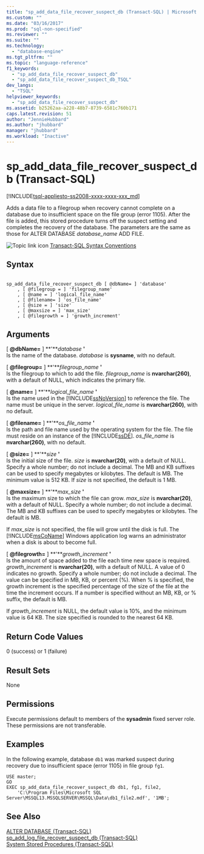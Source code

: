 ```yaml
---
title: "sp_add_data_file_recover_suspect_db (Transact-SQL) | Microsoft Docs"
ms.custom: ""
ms.date: "03/16/2017"
ms.prod: "sql-non-specified"
ms.reviewer: ""
ms.suite: ""
ms.technology: 
  - "database-engine"
ms.tgt_pltfrm: ""
ms.topic: "language-reference"
f1_keywords: 
  - "sp_add_data_file_recover_suspect_db"
  - "sp_add_data_file_recover_suspect_db_TSQL"
dev_langs: 
  - "TSQL"
helpviewer_keywords: 
  - "sp_add_data_file_recover_suspect_db"
ms.assetid: b25262aa-a228-48b7-8739-6581c760b171
caps.latest.revision: 51
author: "JennieHubbard"
ms.author: "jhubbard"
manager: "jhubbard"
ms.workload: "Inactive"
---
```

# sp_add_data_file_recover_suspect_db (Transact-SQL)
[!INCLUDE[tsql-appliesto-ss2008-xxxx-xxxx-xxx_md](../../includes/tsql-appliesto-ss2008-xxxx-xxxx-xxx-md.md)]

  Adds a data file to a filegroup when recovery cannot complete on a database due to insufficient space on the file group (error 1105). After the file is added, this stored procedure turns off the suspect setting and completes the recovery of the database. The parameters are the same as those for ALTER DATABASE *database_name* ADD FILE.  
  
 ![Topic link icon](../../database-engine/configure-windows/media/topic-link.gif "Topic link icon") [Transact-SQL Syntax Conventions](../../t-sql/language-elements/transact-sql-syntax-conventions-transact-sql.md)  
  
## Syntax  
  
```  
  
sp_add_data_file_recover_suspect_db [ @dbName= ] 'database'   
    , [ @filegroup = ] 'filegroup_name'   
    , [ @name = ] 'logical_file_name'   
    , [ @filename= ] 'os_file_name'   
    , [ @size = ] 'size'   
    , [ @maxsize = ] 'max_size'   
    , [ @filegrowth = ] 'growth_increment'  
```  
  
## Arguments  
 [ **@dbName=** ] **'***database* **'**  
 Is the name of the database. *database* is **sysname**, with no default.  
  
 [ **@filegroup=** ] **'***filegroup_name* **'**  
 Is the filegroup to which to add the file. *filegroup_name* is **nvarchar(260)**, with a default of NULL, which indicates the primary file.  
  
 [ **@name=** ] **'***logical_file_name* **'**  
 Is the name used in the [!INCLUDE[ssNoVersion](../../includes/ssnoversion-md.md)] to reference the file. The name must be unique in the server. *logical_file_name* is **nvarchar(260)**, with no default.  
  
 [ **@filename=** ] **'***os_file_name* **'**  
 Is the path and file name used by the operating system for the file. The file must reside on an instance of the [!INCLUDE[ssDE](../../includes/ssde-md.md)]. *os_file_name* is **nvarchar(260)**, with no default.  
  
 [ **@size=** ] **'***size* **'**  
 Is the initial size of the file. *size* is **nvarchar(20)**, with a default of NULL. Specify a whole number; do not include a decimal. The MB and KB suffixes can be used to specify megabytes or kilobytes. The default is MB. The minimum value is 512 KB. If *size* is not specified, the default is 1 MB.  
  
 [ **@maxsize=** ] **'***max_size* **'**  
 Is the maximum size to which the file can grow. *max_size* is **nvarchar(20)**, with a default of NULL. Specify a whole number; do not include a decimal. The MB and KB suffixes can be used to specify megabytes or kilobytes. The default is MB.  
  
 If *max_size* is not specified, the file will grow until the disk is full. The [!INCLUDE[msCoName](../../includes/msconame-md.md)] Windows application log warns an administrator when a disk is about to become full.  
  
 [ **@filegrowth=** ] **'***growth_increment* **'**  
 Is the amount of space added to the file each time new space is required. *growth_increment* is **nvarchar(20)**, with a default of NULL. A value of 0 indicates no growth. Specify a whole number; do not include a decimal. The value can be specified in MB, KB, or percent (%). When % is specified, the growth increment is the specified percentage of the size of the file at the time the increment occurs. If a number is specified without an MB, KB, or % suffix, the default is MB.  
  
 If *growth_increment* is NULL, the default value is 10%, and the minimum value is 64 KB. The size specified is rounded to the nearest 64 KB.  
  
## Return Code Values  
 0 (success) or 1 (failure)  
  
## Result Sets  
 None  
  
## Permissions  
 Execute permissions default to members of the **sysadmin** fixed server role. These permissions are not transferable.  
  
## Examples  
 In the following example, database `db1` was marked suspect during recovery due to insufficient space (error 1105) in file group `fg1`.  
  
```  
USE master;  
GO  
EXEC sp_add_data_file_recover_suspect_db db1, fg1, file2,  
    'C:\Program Files\Microsoft SQL Server\MSSQL13.MSSQLSERVER\MSSQL\Data\db1_file2.mdf', '1MB';  
```  
  
## See Also  
 [ALTER DATABASE &#40;Transact-SQL&#41;](../../t-sql/statements/alter-database-transact-sql.md)   
 [sp_add_log_file_recover_suspect_db &#40;Transact-SQL&#41;](../../relational-databases/system-stored-procedures/sp-add-log-file-recover-suspect-db-transact-sql.md)   
 [System Stored Procedures &#40;Transact-SQL&#41;](../../relational-databases/system-stored-procedures/system-stored-procedures-transact-sql.md)  
  
  
